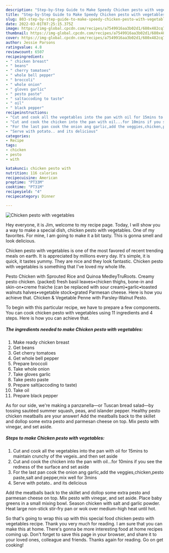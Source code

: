 ```yaml
---
description: "Step-by-Step Guide to Make Speedy Chicken pesto with vegetables"
title: "Step-by-Step Guide to Make Speedy Chicken pesto with vegetables"
slug: 803-step-by-step-guide-to-make-speedy-chicken-pesto-with-vegetables
date: 2022-03-01T07:25:15.375Z
image: https://img-global.cpcdn.com/recipes/a7549916aa3b02d1/680x482cq70/chicken-pesto-with-vegetables-recipe-main-photo.jpg
thumbnail: https://img-global.cpcdn.com/recipes/a7549916aa3b02d1/680x482cq70/chicken-pesto-with-vegetables-recipe-main-photo.jpg
cover: https://img-global.cpcdn.com/recipes/a7549916aa3b02d1/680x482cq70/chicken-pesto-with-vegetables-recipe-main-photo.jpg
author: Jessie Parsons
ratingvalue: 4.8
reviewcount: 6507
recipeingredient:
- " chicken breast"
- " beans"
- " cherry tomatoes"
- " whole bell pepper"
- " broccoli"
- " whole onion"
- " gloves garlic"
- " pesto paste"
- " saltaccoding to taste"
- " oil"
- " black pepper"
recipeinstructions:
- "Cut and cook all the vegetables into the pan with oil for 15mins to maintain crunchy of the vegeis..and then set aside"
- "Cut and cook the chicken into the pan with oil...for 10mins if you see the redness of the surface and set aside"
- "For the last pan cook the onion ang garlic,add the veggies,chicken,pesto paste,salt and pepper,mix well for 3mins"
- "Serve with potato.. and its delicious"
categories:
- Recipe
tags:
- chicken
- pesto
- with

katakunci: chicken pesto with 
nutrition: 116 calories
recipecuisine: American
preptime: "PT33M"
cooktime: "PT31M"
recipeyield: "4"
recipecategory: Dinner

---
```



![Chicken pesto with vegetables](https://img-global.cpcdn.com/recipes/a7549916aa3b02d1/680x482cq70/chicken-pesto-with-vegetables-recipe-main-photo.jpg)

Hey everyone, it is Jim, welcome to my recipe page. Today, I will show you a way to make a special dish, chicken pesto with vegetables. One of my favorites. For mine, I am going to make it a bit tasty. This is gonna smell and look delicious.

Chicken pesto with vegetables is one of the most favored of recent trending meals on earth. It is appreciated by millions every day. It's simple, it is quick, it tastes yummy. They are nice and they look fantastic. Chicken pesto with vegetables is something that I've loved my whole life.

Pesto Chicken with Sprouted Rice and Quinoa MedleyTruRoots. Creamy pesto chicken. (packed) fresh basil leaves•chicken thighs, bone-in and skin-on•creme fraiche (can be replaced with sour cream)•garlic•toasted walnuts halves•vegetable stock•grated Parmesan cheese. Here is how you achieve that. Chicken &amp; Vegetable Penne with Parsley-Walnut Pesto.


To begin with this particular recipe, we have to prepare a few components. You can cook chicken pesto with vegetables using 11 ingredients and 4 steps. Here is how you can achieve that.

<!--inarticleads1-->

##### The ingredients needed to make Chicken pesto with vegetables:

1. Make ready  chicken breast
1. Get  beans
1. Get  cherry tomatoes
1. Get  whole bell pepper
1. Prepare  broccoli
1. Take  whole onion
1. Take  gloves garlic
1. Take  pesto paste
1. Prepare  salt(accoding to taste)
1. Take  oil
1. Prepare  black pepper


As for our side, we&#39;re making a panzanella—or Tuscan bread salad—by tossing sautéed summer squash, peas, and islander pepper. Healthy pesto chicken meatballs are your answer! Add the meatballs back to the skillet and dollop some extra pesto and parmesan cheese on top. Mix pesto with vinegar, and set aside. 

<!--inarticleads2-->

##### Steps to make Chicken pesto with vegetables:

1. Cut and cook all the vegetables into the pan with oil for 15mins to maintain crunchy of the vegeis..and then set aside
1. Cut and cook the chicken into the pan with oil...for 10mins if you see the redness of the surface and set aside
1. For the last pan cook the onion ang garlic,add the veggies,chicken,pesto paste,salt and pepper,mix well for 3mins
1. Serve with potato.. and its delicious


Add the meatballs back to the skillet and dollop some extra pesto and parmesan cheese on top. Mix pesto with vinegar, and set aside. Place baby greens in a small mixing bowl. Season chicken with salt and garlic powder. Heat large non-stick stir-fry pan or wok over medium-high heat until hot. 

So that's going to wrap this up with this special food chicken pesto with vegetables recipe. Thank you very much for reading. I am sure that you can make this at home. There's gonna be more interesting food at home recipes coming up. Don't forget to save this page in your browser, and share it to your loved ones, colleague and friends. Thanks again for reading. Go on get cooking!
